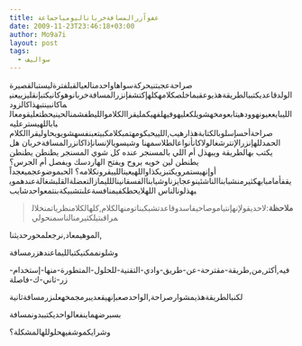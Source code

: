 ```yaml
---
title: عفواًزرالمسافةخرباناليومياجماعة
date: 2009-11-23T23:46:18+03:00
author: Mo9a7i
layout: post
tags:
  - سواليف
---
```


صراحةعجبتنيحركةسواهاواحدمنالعيالقبلفترةليستبالقصيرة
الولدقاعديكتببالطريقةهذيوعقبماخلصكلامهكلهإكتشفإنزرالمسافةخربانوهوكانيكتبإنقليزييعنيماكانبينتبهذاكالزود
الليبايععيونهوودهيتابعومخهشويلكعليهوفيهلفهيكمليقراالكلاموالليطفشمنالحينيحطتعليقومعالباباللهيسترعليه
صراحةأحسإسلوبالكتابةهذارهيب,اللييحبكومهتمبكلامكبيتعبنفسهشويويحاوليقراالكلام
الحمدللهإنزرالإنترشغالولاكانأنواعالطلاسمهنا
وشيسويالإنسانإذاكانزرالمسافةخربان
هل
يكتب
بهالطريقة
ويبهذل
أم
اللي
بالمسنجر
عنده
كل
شوي
المسنجر
يطنطن
يطنطن
يطنطن
لين
خويه
يروح
ويفتح
الهاردسك
ويفصل
أم
الجرس؟
أوإنهيستمرويكتبزيكذاواللهيعيناللييقرونكلامه؟
الحبموضوعجميعجداً
يقفأمامبابهكثيرمنشبابناالناشئينوعجايزناوشيابناالفسقانيناللليمازالتعضلةالقلبشغالةعندهمويبهذلونالناس
اللهلايحطكفيمنافسةعلىتشبيكةبنتمعواحدشايب
> **ملاحظة**:لاحديقولإنهإنتياموصاحيفاسدوقاعدتشبكبناتومنهالكلام,كلهالكلامنظرياتمنخلالمراقبتيلكثيرمنالناسمنحولي

الموهيمعاد,نرجعلمحورحديثنا,

وشلونممكنيكتبالليماعندهزرمسافة

فيه,أكثر,من,طريقة-مقترحة-عن-طريق-وادي-التقنية-للحلول-المتطورة-منها-إستخدام-زر-ثاني-ك-فاصلة

لكنبالطريقةهذيمشوارصراحة,الواحدصعبإنهيقعديبرمجمخهعلىزرمسافةثانية

بسبرضهماينفعالواحديكتببدونمسافة

وشرايكموشفيهحلوللهالمشكلة؟
